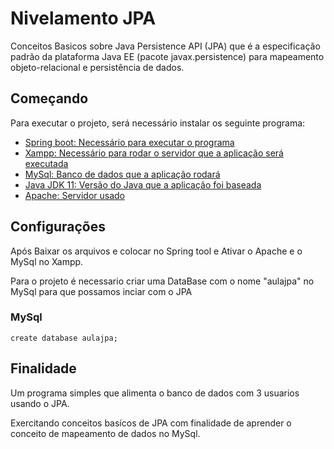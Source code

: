 # Nivelamento JPA

Conceitos Basicos sobre Java Persistence API (JPA) que  é a especificação padrão da plataforma Java EE (pacote javax.persistence) para 
mapeamento objeto-relacional e persistência de dados. 

## Começando

Para executar o projeto, será necessário instalar os seguinte programa:

- [Spring boot: Necessário para executar o programa](https://spring.io/tools)
- [Xampp: Necessário para rodar o servidor que a aplicação será executada](https://www.apachefriends.org/download.html)
- [MySql: Banco de dados que a aplicação rodará](https://www.mysql.com/downloads/)
- [Java JDK 11: Versão  do Java que a aplicação foi baseada](https://www.oracle.com/br/java/technologies/javase/jdk11-archive-downloads.html)
- [Apache: Servidor usado](https://httpd.apache.org/download.cgi)

## Configurações

Após Baixar os arquivos e colocar no Spring tool e Ativar o Apache e o MySql no Xampp.

Para o projeto é necessario criar uma DataBase com o nome "aulajpa" no MySql para que possamos inciar com o JPA

### MySql
```shell
create database aulajpa;
```

## Finalidade

Um programa simples que alimenta o banco de dados com 3 usuarios usando o JPA.

Exercitando conceitos basícos de JPA com finalidade de aprender o conceito de mapeamento de dados no MySql.
